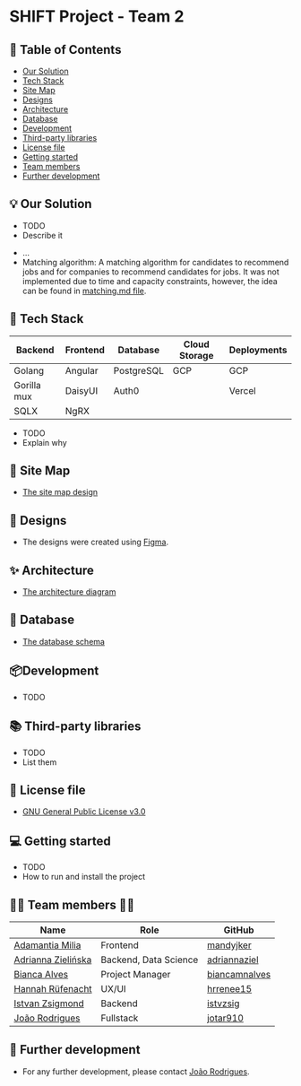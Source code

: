 # SHIFT Project - Team 2

## :bookmark_tabs: Table of Contents
<!-- TOC -->
* [Our Solution](#bulb-our-solution)
* [Tech Stack](#toolbox-tech-stack)
* [Site Map](#dart-site-map)
* [Designs](#art-designs)
* [Architecture](#sparkles-architecture)
* [Database](#game_die-database)
* [Development](#packagedevelopment)
* [Third-party libraries](#books-third-party-libraries)
* [License file](#memo-license-file)
* [Getting started](#computer-getting-started)
* [Team members](#woman_technologist-team-members-man_technologist)
* [Further development](#pushpin-further-development)
<!-- TOC -->

## :bulb: Our Solution
* TODO
* Describe it
- ...
- Matching algorithm: A matching algorithm for candidates to recommend jobs and for companies to recommend candidates for jobs. It was not implemented due to time and capacity constraints, however, the idea can be found in [matching.md file](https://github.com/WomenPlusPlus/deploy-impact-23-shift-2/blob/main/docs/matching.md). 

## :toolbox: Tech Stack
| Backend     | Frontend | Database | Cloud Storage | Deployments |
|-------------|----------|----------|---------------|-------------|
| Golang      |Angular   |PostgreSQL| GCP           | GCP         |
| Gorilla mux |DaisyUI   |Auth0     |               | Vercel      |
| SQLX        |NgRX      |          |               |             |

* TODO
* Explain why

## :dart: Site Map
* [The site map design](https://github.com/WomenPlusPlus/deploy-impact-23-shift-2/blob/main/docs/site_map.png)

## :art: Designs
* The designs were created using [Figma](https://www.figma.com/file/3BlcYSbbfCmx8oc5XdCKUN/Shift?type=design&node-id=1-1428&mode=design&t=UaqFM0xV7kPHePNj-0).
 
## :sparkles: Architecture
* [The architecture diagram](https://github.com/WomenPlusPlus/deploy-impact-23-shift-2/blob/main/docs/architecture.jpg)

## :game_die: Database
* [The database schema](https://miro.com/app/board/uXjVNfUchWk=/?share_link_id=4352832909)

## :package:Development
* TODO

## :books: Third-party libraries
* TODO
* List them

## :memo: License file
* [GNU General Public License v3.0](https://github.com/WomenPlusPlus/deploy-impact-23-shift-2/blob/main/LICENSE)  

## :computer: Getting started
* TODO
* How to run and install the project

## :woman_technologist: Team members :man_technologist:
| Name                                                                         | Role            | GitHub                                            |
|------------------------------------------------------------------------------|-----------------|---------------------------------------------------|
| [Adamantia Milia](https://www.linkedin.com/in/adamantia-milia/)              | Frontend        | [mandyjker](https://github.com/mandyjker)         |
| [Adrianna Zielińska](https://www.linkedin.com/in/adriannazielinska/)         | Backend, Data Science    | [adriannaziel](https://github.com/adriannaziel)   |
| [Bianca Alves](https://www.linkedin.com/in/biancaalves/)                     | Project Manager | [biancamnalves](https://github.com/biancamnalves) |
| [Hannah Rüfenacht](https://www.linkedin.com/in/hannahrufenacht/)             | UX/UI           | [hrrenee15](https://github.com/hrrenee15)         |
| [Istvan Zsigmond](https://www.linkedin.com/in/istvan-zsigmond/)              | Backend         | [istvzsig](https://github.com/istvzsig)           |
| [João Rodrigues](https://www.linkedin.com/in/jo%C3%A3o-rodrigues-84268613b/) | Fullstack       | [jotar910](https://github.com/jotar910)           |

## :pushpin: Further development
* For any further development, please contact [João Rodrigues](https://www.linkedin.com/in/jo%C3%A3o-rodrigues-84268613b/).

